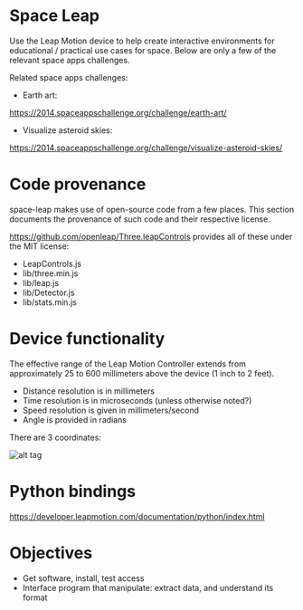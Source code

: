Space Leap
==========

Use the Leap Motion device to help create interactive environments
for educational / practical use cases for space. Below are only a few
of the relevant space apps challenges.

Related space apps challenges:

 * Earth art:

https://2014.spaceappschallenge.org/challenge/earth-art/

 * Visualize asteroid skies:

https://2014.spaceappschallenge.org/challenge/visualize-asteroid-skies/

Code provenance
===============

space-leap makes use of open-source code from a few places. This section
documents the provenance of such code and their respective license.

https://github.com/openleap/Three.leapControls provides all of these
under the MIT license:

  * LeapControls.js
  * lib/three.min.js
  * lib/leap.js
  * lib/Detector.js
  * lib/stats.min.js

Device functionality
====================

The effective range of the Leap Motion Controller extends from
approximately 25 to 600 millimeters above the device (1 inch to 2 feet).

  * Distance resolution is in millimeters
  * Time resolution is in microseconds (unless otherwise noted?)
  * Speed resolution is given in millimeters/second
  * Angle is provided in radians

There are 3 coordinates:

![alt tag](https://developer.leapmotion.com/documentation/images/Leap_Axes.png)

Python bindings  
===============

https://developer.leapmotion.com/documentation/python/index.html

Objectives
=========

  * Get software, install, test access
  * Interface program that manipulate: extract data, and understand its format
